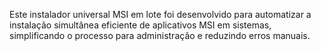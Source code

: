 
Este instalador universal MSI em lote foi desenvolvido para automatizar a instalação simultânea eficiente de aplicativos MSI em sistemas, simplificando o processo para administração e reduzindo erros manuais.
